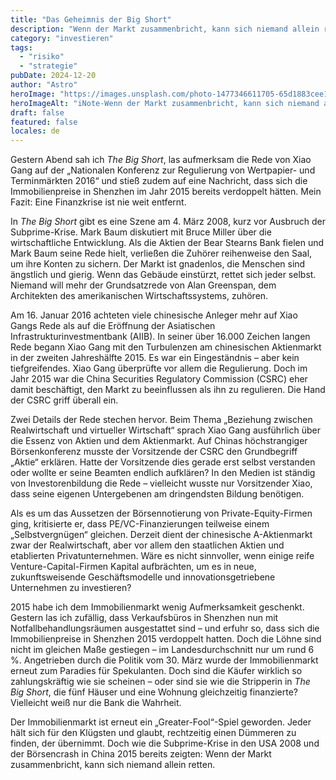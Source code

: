 ```yaml
---
title: "Das Geheimnis der Big Short"
description: "Wenn der Markt zusammenbricht, kann sich niemand allein retten."
category: "investieren"
tags:
  - "risiko"
  - "strategie"
pubDate: 2024-12-20
author: "Astro"
heroImage: "https://images.unsplash.com/photo-1477346611705-65d1883cee1e"
heroImageAlt: "iNote-Wenn der Markt zusammenbricht, kann sich niemand allein retten."
draft: false
featured: false
locales: de
---
```


Gestern Abend sah ich _The Big Short_, las aufmerksam die Rede von Xiao Gang auf der „Nationalen Konferenz zur Regulierung von Wertpapier- und Terminmärkten 2016“ und stieß zudem auf eine Nachricht, dass sich die Immobilienpreise in Shenzhen im Jahr 2015 bereits verdoppelt hätten. Mein Fazit: Eine Finanzkrise ist nie weit entfernt.

In _The Big Short_ gibt es eine Szene am 4. März 2008, kurz vor Ausbruch der Subprime-Krise. Mark Baum diskutiert mit Bruce Miller über die wirtschaftliche Entwicklung. Als die Aktien der Bear Stearns Bank fielen und Mark Baum seine Rede hielt, verließen die Zuhörer reihenweise den Saal, um ihre Konten zu sichern. Der Markt ist gnadenlos, die Menschen sind ängstlich und gierig. Wenn das Gebäude einstürzt, rettet sich jeder selbst. Niemand will mehr der Grundsatzrede von Alan Greenspan, dem Architekten des amerikanischen Wirtschaftssystems, zuhören.

Am 16. Januar 2016 achteten viele chinesische Anleger mehr auf Xiao Gangs Rede als auf die Eröffnung der Asiatischen Infrastrukturinvestmentbank (AIIB). In seiner über 16.000 Zeichen langen Rede begann Xiao Gang mit den Turbulenzen am chinesischen Aktienmarkt in der zweiten Jahreshälfte 2015. Es war ein Eingeständnis – aber kein tiefgreifendes. Xiao Gang überprüfte vor allem die Regulierung. Doch im Jahr 2015 war die China Securities Regulatory Commission (CSRC) eher damit beschäftigt, den Markt zu beeinflussen als ihn zu regulieren. Die Hand der CSRC griff überall ein.

Zwei Details der Rede stechen hervor. Beim Thema „Beziehung zwischen Realwirtschaft und virtueller Wirtschaft“ sprach Xiao Gang ausführlich über die Essenz von Aktien und dem Aktienmarkt. Auf Chinas höchstrangiger Börsenkonferenz musste der Vorsitzende der CSRC den Grundbegriff „Aktie“ erklären. Hatte der Vorsitzende dies gerade erst selbst verstanden oder wollte er seine Beamten endlich aufklären? In den Medien ist ständig von Investorenbildung die Rede – vielleicht wusste nur Vorsitzender Xiao, dass seine eigenen Untergebenen am dringendsten Bildung benötigen.

Als es um das Aussetzen der Börsennotierung von Private-Equity-Firmen ging, kritisierte er, dass PE/VC-Finanzierungen teilweise einem „Selbstvergnügen“ gleichen. Derzeit dient der chinesische A-Aktienmarkt zwar der Realwirtschaft, aber vor allem den staatlichen Aktien und etablierten Privatunternehmen. Wäre es nicht sinnvoller, wenn einige reife Venture-Capital-Firmen Kapital aufbrächten, um es in neue, zukunftsweisende Geschäftsmodelle und innovationsgetriebene Unternehmen zu investieren?

2015 habe ich dem Immobilienmarkt wenig Aufmerksamkeit geschenkt. Gestern las ich zufällig, dass Verkaufsbüros in Shenzhen nun mit Notfallbehandlungsräumen ausgestattet sind – und erfuhr so, dass sich die Immobilienpreise in Shenzhen 2015 verdoppelt hatten. Doch die Löhne sind nicht im gleichen Maße gestiegen – im Landesdurchschnitt nur um rund 6 %. Angetrieben durch die Politik vom 30. März wurde der Immobilienmarkt erneut zum Paradies für Spekulanten. Doch sind die Käufer wirklich so zahlungskräftig wie sie scheinen – oder sind sie wie die Stripperin in _The Big Short_, die fünf Häuser und eine Wohnung gleichzeitig finanzierte? Vielleicht weiß nur die Bank die Wahrheit.

Der Immobilienmarkt ist erneut ein „Greater-Fool“-Spiel geworden. Jeder hält sich für den Klügsten und glaubt, rechtzeitig einen Dümmeren zu finden, der übernimmt. Doch wie die Subprime-Krise in den USA 2008 und der Börsencrash in China 2015 bereits zeigten: Wenn der Markt zusammenbricht, kann sich niemand allein retten.
